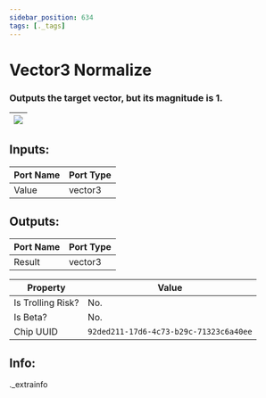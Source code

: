 ```yaml
---
sidebar_position: 634
tags: [._tags]
---
```


# Vector3 Normalize


### Outputs the target vector, but its magnitude is 1.

| ![](https://images-ext-2.discordapp.net/external/MPmIaQzlEPmgGWlgi-WxBBXt0Bjv_zWPkg1y1f_sy3s/https/www.recroomcircuits.com/image/circuit/absolute-value?width=206&height=108) |
|-----|

## Inputs:
| Port Name | Port Type |
|-----------|-----------|
| Value | vector3 |

## Outputs:
| Port Name | Port Type |
|-----------|-----------|
| Result | vector3 | 

| Property  | Value |
|-------------------|-----------|
| Is Trolling Risk? | No. |
| Is Beta? | No. |
| Chip UUID | `92ded211-17d6-4c73-b29c-71323c6a40ee` |

## Info:
._extrainfo